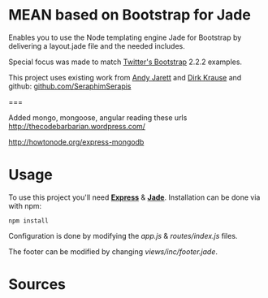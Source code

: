 MEAN based on Bootstrap for Jade
================================

Enables you to use the Node templating engine Jade for Bootstrap by delivering a layout.jade file and the needed includes.

Special focus was made to match [Twitter's Bootstrap][bootstrap] 2.2.2 examples.

This project uses existing work from [Andy Jarett][l1] and [Dirk Krause][l2]
and github: [github.com/SeraphimSerapis][github]<br/>

===

Added mongo, mongoose, angular reading these urls
http://thecodebarbarian.wordpress.com/

http://howtonode.org/express-mongodb


Usage
==================
To use this project you'll need [**Express**][exp] & [**Jade**][jade]. Installation can be done via with npm:

	npm install

Configuration is done by modifying the *app.js* & *routes/index.js* files.

The footer can be modified by changing *views/inc/footer.jade*.



Sources
==================

[bootstrap]: http://twitter.github.com/bootstrap/
[github]: https://github.com/SeraphimSerapis
[twitter]: https://twitter.com/seraandroid
[l1]: http://www.andyjarrett.co.uk/blog/index.cfm/2011/12/21/layoutjade-for-Twitters-Bootstrap
[l2]: https://gist.github.com/1771035
[exp]: http://expressjs.com/guide.html
[jade]: http://jade-lang.com/
